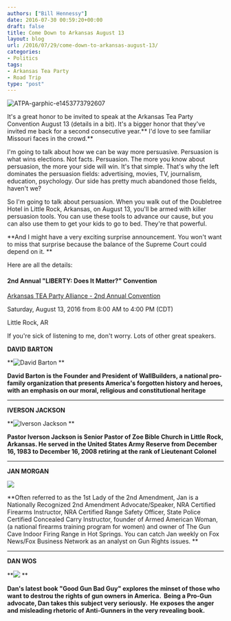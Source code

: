 ```yaml
---
authors: ["Bill Hennessy"]
date: 2016-07-30 00:59:20+00:00
draft: false
title: Come Down to Arkansas August 13
layout: blog
url: /2016/07/29/come-down-to-arkansas-august-13/
categories:
- Politics
tags:
- Arkansas Tea Party
- Road Trip
type: "post"
---
```


![ATPA-garphic-e1453773792607](https://hennessysview.com/wp-content/uploads/2016/07/ATPA-garphic-e1453773792607.jpg)


It's a great honor to be invited to speak at the Arkansas Tea Party Convention August 13 (details in a bit). It's a bigger honor that they've invited me back for a second consecutive year.** I'd love to see familiar Missouri faces in the crowd.**

I'm going to talk about how we can be way more persuasive. Persuasion is what wins elections. Not facts. Persuasion. The more you know about persuasion, the more your side will win. It's that simple. That's why the left dominates the persuasion fields: advertising, movies, TV, journalism, education, psychology. Our side has pretty much abandoned those fields, haven't we?

<!-- more -->

So I'm going to talk about persuasion. When you walk out of the Doubletree Hotel in Little Rock, Arkansas, on August 13, you'll be armed with killer persuasion tools. You can use these tools to advance our cause, but you can also use them to get your kids to go to bed. They're that powerful.

**And I might have a very exciting surprise announcement. You won't want to miss that surprise because the balance of the Supreme Court could depend on it. **

Here are all the details:



#### 2nd Annual "LIBERTY: Does It Matter?" Convention



[Arkansas TEA Party Alliance - 2nd Annual Convention](https://www.eventbrite.com/o/arkansas-tea-party-alliance-2nd-annual-convention-2606875278)

Saturday, August 13, 2016 from 8:00 AM to 4:00 PM (CDT)





Little Rock, AR





If you're sick of listening to me, don't worry. Lots of other great speakers.

**DAVID BARTON**

**![David Barton](https://cdn.evbuc.com/eventlogos/1771166/davidbartonregentsbarton.jpeg)
**

**David Barton is the Founder and President of WallBuilders, a national pro-family organization that presents America's forgotten history and heroes, with an emphasis on our moral, religious and constitutional heritage**



* * *



**IVERSON JACKSON**

**![Iverson Jackson](https://cdn.evbuc.com/eventlogos/1771166/rsziversonjackson1055639216675199834726498937330507223265477n.jpg)
**

**Pastor Iverson Jackson is Senior Pastor of Zoe Bible Church in Little Rock, Arkansas. He served in the United States Army Reserve from December 16, 1983 to December 16, 2008 retiring at the rank of Lieutenant Colonel**



* * *



**JAN MORGAN**

![](https://cdn.evbuc.com/eventlogos/1771166/janmorgan.png)


**Often referred to as the 1st Lady of the 2nd Amendment, Jan is a Nationally Recognized 2nd Amendment Advocate/Speaker, NRA Certified Firearms Instructor, NRA Certified Range Safety Officer, State Police Certified Concealed Carry Instructor, founder of Armed American Woman, (a national firearms training program for women) and owner of The Gun Cave Indoor Firing Range in Hot Springs. You can catch Jan weekly on Fox News/Fox Business Network as an analyst on Gun Rights issues. **



* * *



**DAN WOS**

**![](https://cdn.evbuc.com/eventlogos/1771166/danwos.jpeg)
**

**Dan's latest book "Good Gun Bad Guy" explores the minset of those who want to destrou the rights of gun owners in America.  Being a Pro-Gun advocate, Dan takes this subject very seriously.  He exposes the anger and misleading rhetoric of Anti-Gunners in the very revealing book.**
